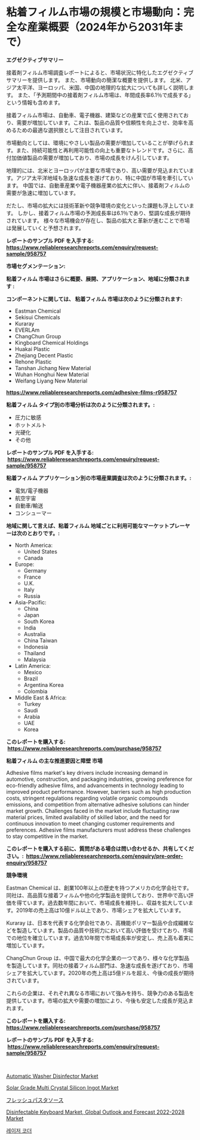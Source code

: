 <p><h1>粘着フィルム市場の規模と市場動向：完全な産業概要（2024年から2031年まで）</h1></p><p><strong>エグゼクティブサマリー</strong></p>
<p><p>接着剤フィルム市場調査レポートによると、市場状況に特化したエグゼクティブサマリーを提供します。 また、市場動向の簡潔な概要を提供します。 北米、アジア太平洋、ヨーロッパ、米国、中国の地理的な拡大についても詳しく説明します。 また、「予測期間中の接着剤フィルム市場は、年間成長率6.1％で成長する」という情報も含めます。</p><p> 接着フィルム市場は、自動車、電子機器、建築などの産業で広く使用されており、需要が増加しています。これは、製品の品質や信頼性を向上させ、効率を高めるための最適な選択肢として注目されています。</p><p>市場動向としては、環境にやさしい製品の需要が増加していることが挙げられます。また、持続可能性と再利用可能性の向上も重要なトレンドです。さらに、高付加価値製品の需要が増加しており、市場の成長をけん引しています。</p><p>地理的には、北米とヨーロッパが主要な市場であり、高い需要が見込まれています。アジア太平洋地域も急速な成長を遂げており、特に中国が市場を牽引しています。 中国では、自動車産業や電子機器産業の拡大に伴い、接着剤フィルムの需要が急速に増加しています。</p><p>だたし、市場の拡大には技術革新や競争環境の変化といった課題も浮上しています。 しかし、接着フィルム市場の予測成長率は6.1％であり、堅調な成長が期待されています。 様々な市場機会が存在し、製品の拡大と革新が進むことで市場は発展していくと予想されます。</p></p>
<p><strong>レポートのサンプル PDF を入手する: <a href="https://www.reliableresearchreports.com/enquiry/request-sample/958757">https://www.reliableresearchreports.com/enquiry/request-sample/958757</a></strong></p>
<p><strong>市場セグメンテーション:</strong></p>
<p><strong> 粘着フィルム 市場はさらに概要、展開、アプリケーション、地域に分類されます :</strong></p>
<p><strong>コンポーネントに関しては、 粘着フィルム 市場は次のように分類されます: &nbsp;</strong></p>
<p><ul><li>Eastman Chemical</li><li>Sekisui Chemicals</li><li>Kuraray</li><li>EVERLAm</li><li>ChangChun Group</li><li>Kingboard Chemical Holdings</li><li>Huakai Plastic</li><li>Zhejiang Decent Plastic</li><li>Rehone Plastic</li><li>Tanshan Jichang New Material</li><li>Wuhan Honghui New Material</li><li>Weifang Liyang New Material</li></ul></p>
<p><strong><a href="https://www.reliableresearchreports.com/adhesive-films-r958757">https://www.reliableresearchreports.com/adhesive-films-r958757</a></strong></p>
<p><strong> 粘着フィルム タイプ別の市場分析は次のように分類されます。:</strong></p>
<p><ul><li>圧力に敏感</li><li>ホットメルト</li><li>光硬化</li><li>その他</li></ul></p>
<p><strong>レポートのサンプル PDF を入手する: &nbsp;<a href="https://www.reliableresearchreports.com/enquiry/request-sample/958757">https://www.reliableresearchreports.com/enquiry/request-sample/958757</a></strong></p>
<p><strong> 粘着フィルム アプリケーション別の市場産業調査は次のように分類されます。:</strong></p>
<p><ul><li>電気/電子機器</li><li>航空宇宙</li><li>自動車/輸送</li><li>コンシューマー</li></ul></p>
<p><strong>地域に関して言えば、粘着フィルム 地域ごとに利用可能なマーケットプレーヤーは次のとおりです。:</strong></p>
<p><ul>
    <li>
        North America:
        <ul>
            <li>United States</li>
            <li>Canada</li>
        </ul>
    </li>
    <li>
        Europe:
        <ul>
            <li>Germany</li>
            <li>France</li>
            <li>U.K.</li>
            <li>Italy</li>
            <li>Russia</li>
        </ul>
    </li>
    <li>
        Asia-Pacific:
        <ul>
            <li>China</li>
            <li>Japan</li>
            <li>South Korea</li>
            <li>India</li>
            <li>Australia</li>
            <li>China Taiwan</li>
            <li>Indonesia</li>
            <li>Thailand</li>
            <li>Malaysia</li>
        </ul>
    </li>
    <li>
        Latin America:
        <ul>
            <li>Mexico</li>
            <li>Brazil</li>
            <li>Argentina Korea</li>
            <li>Colombia</li>
        </ul>
    </li>
    <li>
        Middle East & Africa:
        <ul>
            <li>Turkey</li>
            <li>Saudi</li>
            <li>Arabia</li>
            <li>UAE</li>
            <li>Korea</li>
        </ul>
    </li>
    </ul></p>
<p><strong>このレポートを購入する: &nbsp;<a href="https://www.reliableresearchreports.com/purchase/958757">https://www.reliableresearchreports.com/purchase/958757</a></strong></p>
<p><strong>粘着フィルム の主な推進要因と障壁 市場</strong></p>
<p><p>Adhesive films market's key drivers include increasing demand in automotive, construction, and packaging industries, growing preference for eco-friendly adhesive films, and advancements in technology leading to improved product performance. However, barriers such as high production costs, stringent regulations regarding volatile organic compounds emissions, and competition from alternative adhesive solutions can hinder market growth. Challenges faced in the market include fluctuating raw material prices, limited availability of skilled labor, and the need for continuous innovation to meet changing customer requirements and preferences. Adhesive films manufacturers must address these challenges to stay competitive in the market.</p></p>
<p><strong>このレポートを購入する前に、質問がある場合は問い合わせるか、共有してください。:&nbsp; <a href="https://www.reliableresearchreports.com/enquiry/pre-order-enquiry/958757">https://www.reliableresearchreports.com/enquiry/pre-order-enquiry/958757</a></strong></p>
<p><strong>競争環境</strong></p>
<p><p>Eastman Chemical は、創業100年以上の歴史を持つアメリカの化学会社です。同社は、高品質な接着フィルムや他の化学製品を提供しており、世界中で高い評価を得ています。過去数年間において、市場成長を維持し、収益を拡大しています。2019年の売上高は10億ドル以上であり、市場シェアを拡大しています。</p><p>Kuraray は、日本を代表する化学会社であり、高機能ポリマー製品や合成繊維などを製造しています。製品の品質や技術力において高い評価を受けており、市場での地位を確立しています。過去10年間で市場成長率が安定し、売上高も着実に増加しています。</p><p>ChangChun Group は、中国で最大の化学企業の一つであり、様々な化学製品を製造しています。同社の接着フィルム部門は、急速な成長を遂げており、市場シェアを拡大しています。2020年の売上高は5億ドルを超え、今後の成長が期待されています。</p><p>これらの企業は、それぞれ異なる市場において強みを持ち、競争力のある製品を提供しています。市場の拡大や需要の増加により、今後も安定した成長が見込まれます。</p></p>
<p><strong>このレポートを購入する: &nbsp; <a href="https://www.reliableresearchreports.com/purchase/958757">https://www.reliableresearchreports.com/purchase/958757</a></strong></p>
<p><strong>レポートのサンプル PDF を入手する: &nbsp;<a href="https://www.reliableresearchreports.com/enquiry/request-sample/958757">https://www.reliableresearchreports.com/enquiry/request-sample/958757</a></strong><strong></strong></p>
<p>&nbsp;</p>
<p><p><a href="https://github.com/santosh758595/Market-Research-Report-List-4/blob/main/automatic-washer-disinfector-market.md">Automatic Washer Disinfector Market</a></p><p><a href="https://www.linkedin.com/pulse/solar-grade-multi-crystal-silicon-ingot-market-size-evaluating-tjx2e?trackingId=k7GjN4DvdU3vsFs4X3x3wQ%3D%3D">Solar Grade Multi Crystal Silicon Ingot Market</a></p><p><a href="https://github.com/avwofrml53535/Market-Research-Report-List-1/blob/main/729652022866.md">フレッシュパスタソース</a></p><p><a href="https://www.linkedin.com/pulse/disinfectable-keyboard-market-global-outlook-forecast-2022-2028-o6pne?trackingId=2bGpnJfQvzmmva7BkIGqyw%3D%3D">Disinfectable Keyboard Market, Global Outlook and Forecast 2022-2028 Market</a></p><p><a href="https://github.com/lzuwsfreyoq70/Market-Research-Report-List-1/blob/main/881728820966.md">레이저 코더</a></p></p>